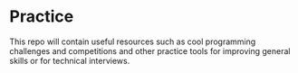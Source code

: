 # Practice

This repo will contain useful resources such as cool programming challenges and competitions
and other practice tools for improving general skills or for technical interviews. 
